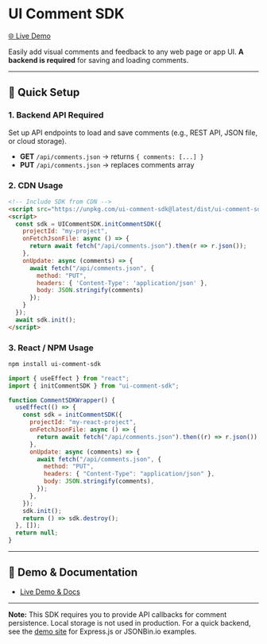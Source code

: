 # UI Comment SDK

[🌐 Live Demo](https://ui-comment-sdk.vercel.app/)

Easily add visual comments and feedback to any web page or app UI. **A backend is required** for saving and loading comments.

---

## 🚀 Quick Setup

### 1. Backend API Required

Set up API endpoints to load and save comments (e.g., REST API, JSON file, or cloud storage).

- **GET** `/api/comments.json` → returns `{ comments: [...] }`
- **PUT** `/api/comments.json` → replaces comments array

### 2. CDN Usage

```html
<!-- Include SDK from CDN -->
<script src="https://unpkg.com/ui-comment-sdk@latest/dist/ui-comment-sdk.min.js"></script>
<script>
  const sdk = UICommentSDK.initCommentSDK({
    projectId: "my-project",
    onFetchJsonFile: async () => {
      return await fetch("/api/comments.json").then(r => r.json());
    },
    onUpdate: async (comments) => {
      await fetch("/api/comments.json", {
        method: "PUT",
        headers: { 'Content-Type': 'application/json' },
        body: JSON.stringify(comments)
      });
    }
  });
  await sdk.init();
</script>
```

### 3. React / NPM Usage

```bash
npm install ui-comment-sdk
```

```jsx
import { useEffect } from "react";
import { initCommentSDK } from "ui-comment-sdk";

function CommentSDKWrapper() {
  useEffect(() => {
    const sdk = initCommentSDK({
      projectId: "my-react-project",
      onFetchJsonFile: async () => {
        return await fetch("/api/comments.json").then((r) => r.json());
      },
      onUpdate: async (comments) => {
        await fetch("/api/comments.json", {
          method: "PUT",
          headers: { "Content-Type": "application/json" },
          body: JSON.stringify(comments),
        });
      },
    });
    sdk.init();
    return () => sdk.destroy();
  }, []);
  return null;
}
```

---

## 🔗 Demo & Documentation

- [Live Demo & Docs](https://ui-comment-sdk.vercel.app/)

---

**Note:** This SDK requires you to provide API callbacks for comment persistence. Local storage is not used in production. For a quick backend, see the [demo site](https://ui-comment-sdk.vercel.app/) for Express.js or JSONBin.io examples.
